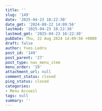 ```yaml
---
title: ''
slug: '149'
date: '2025-04-23 18:22:30'
date_gmt: '2024-08-22 14:09:56'
lastmod: '2025-04-23 18:22:30'
lastmod_gmt: '2025-04-23 16:22:30'
pubDate: Thu, 22 Aug 2024 14:09:56 +0000
draft: false
author: Yves.Ledru
post_id: '149'
post_parent: '27'
post_type: nav_menu_item
menu_order: '19'
attachment_url: null
comment_status: closed
ping_status: closed
categories:
- Menu Accueil
tags: null
summary: ''
---
```



